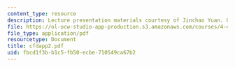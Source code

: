 ```yaml
---
content_type: resource
description: Lecture presentation materials courtesy of Jinchao Yuan. Used with permission.
file: https://ol-ocw-studio-app-production.s3.amazonaws.com/courses/4-411-building-technology-laboratory-spring-2004/fbcd1f3bb1c5fb50ecbe710549ca67b2_cfdapp2.pdf
file_type: application/pdf
resourcetype: Document
title: cfdapp2.pdf
uid: fbcd1f3b-b1c5-fb50-ecbe-710549ca67b2
---
```

